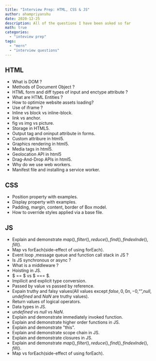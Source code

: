 ```yaml
---
title: "Interview Prep: HTML, CSS & JS"
author: ahampriyanshu
date: 2020-12-25
description: All of the questions I have been asked so far
math: true
categories:
  - "inteview prep"
tags:
  - "mern"
  - "interview questions"
---
```


## HTML

- What is DOM ?
- Methods of Document Object ?
- HTML form and diff types of input and enctype attribute ?
- What are HTML Entities ?
- How to optimize website assets loading?
- Use of iframe ?
- Inline vs block vs inline-block.
- link vs anchor.
- fig vs img vs picture.
- Storage in HTML5.
- Output tag and oninput attribute in forms.
- Custom attribure in html5.
- Graphics rendering in html5.
- Media tags in html5.
- Geolocation API in html5
- Drag-And-Drop APIs in html5.
- Why do we use web workers.
- Manifest file and installing a service worker.

## CSS

- Position property with examples.
- Display property with examples.
- Padding, margin, content, border of Box model.
- How to override styles applied via a base file.

## JS

- Explain and demonstrate $map(), filter(), reduce(), find(), findexInde(), fill()$.
- Map vs forEach(side-effect of using forEach).
- Event loop ,message queue and function call stack in JS ?
- Is JS synchronous or async ?
- What is a middleware ?
- Hoisting in JS.
- $ == $ vs $ === $.
- Impilicit and explicit type conversion.
- Passed by value vs passed by reference.
- Expain truthy and falsy values(All values except $false, 0, 0n, -0, “”, null, undefined$ and $NaN$ are truthy values).
- Return values of logical operators.
- Data types in JS.
- $undefined$ vs $null$ vs $NaN$.
- Explain and demonstrate immediately invoked function.
- Explain and demonstrate higher order functions in JS.
- Explain and demonstrate "this".
- Explain and demonstrate scope chain in JS.
- Explain and demonstrate closures in JS.
- Explain and demonstrate $map(), filter(), reduce(), find(), findexInde(), fill()$.
- Map vs forEach(side-effect of using forEach).

